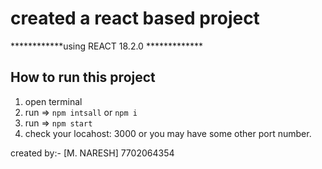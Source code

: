 # created a react based project 
 
 ************using REACT 18.2.0 *************


How to run this project
--------------------------
1. open terminal
2. run => `npm intsall` or `npm i`
3. run => `npm start`
4. check your locahost: 3000 or you may have some other port number.

 created by:-
 [M. NARESH]
 7702064354
